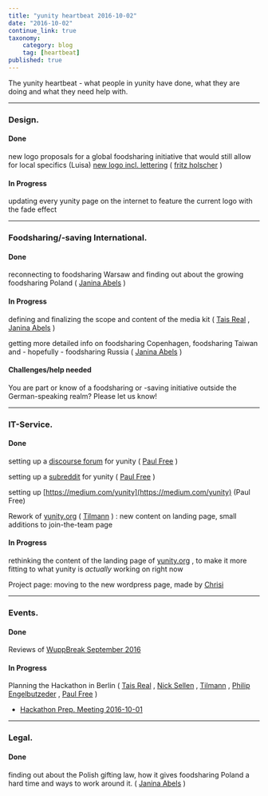 ```yaml
---
title: "yunity heartbeat 2016-10-02"
date: "2016-10-02"
continue_link: true
taxonomy:
    category: blog
    tag: [heartbeat]
published: true
---
```


The yunity heartbeat - what people in yunity have done, what they are doing and what they need help with.

* * *

### Design.

#### Done

new logo proposals for a global foodsharing initiative that would still allow for local specifics (Luisa) [new logo incl. lettering](http://yunity.trydiscourse.com/t/design-ideas-for-yunity/66) ( [fritz holscher](https://yunity.atlassian.net/wiki/display/~fritz) )

#### In Progress

updating every yunity page on the internet to feature the current logo with the fade effect

* * *

### Foodsharing/-saving International.

#### Done

reconnecting to foodsharing Warsaw and finding out about the growing foodsharing Poland ( [Janina Abels](https://yunity.atlassian.net/wiki/display/~Janina) )

#### In Progress

defining and finalizing the scope and content of the media kit ( [Tais Real](https://yunity.atlassian.net/wiki/display/~Tais) , [Janina Abels](https://yunity.atlassian.net/wiki/display/~Janina) )

getting more detailed info on foodsharing Copenhagen, foodsharing Taiwan and - hopefully - foodsharing Russia ( [Janina Abels](https://yunity.atlassian.net/wiki/display/~Janina) )

#### Challenges/help needed

You are part or know of a foodsharing or -saving initiative outside the German-speaking realm? Please let us know!

* * *

### IT-Service.

#### Done

setting up a [discourse forum](http://yunity.trydiscourse.com/) for yunity ( [Paul Free](https://yunity.atlassian.net/wiki/display/~Paul+Free) )

setting up a [subreddit](https://www.reddit.com/r/yunity) for yunity ( [Paul Free](https://yunity.atlassian.net/wiki/display/~Paul+Free) )

setting up [https://medium.com/yunity](https://medium.com/yunity) (Paul Free)

Rework of [yunity.org](http://yunity.org) ( [Tilmann](https://yunity.atlassian.net/wiki/display/~tiltec) ) : new content on landing page, small additions to join-the-team page

#### In Progress

rethinking the content of the landing page of [yunity.org](http://yunity.org) , to make it more fitting to what yunity is _actually_ working on right now

Project page: moving to the new wordpress page, made by [Chrisi](https://yunity.atlassian.net/wiki/display/~Chrisi)

* * *

### Events.

#### Done

Reviews of [WuppBreak September 2016](https://yunity.atlassian.net/wiki/display/YUN/WuppBreak+September+2016)

#### In Progress

Planning the Hackathon in Berlin ( [Tais Real](https://yunity.atlassian.net/wiki/display/~Tais) , [Nick Sellen](https://yunity.atlassian.net/wiki/display/~nicksellen) , [Tilmann](https://yunity.atlassian.net/wiki/display/~tiltec) , [Philip Engelbutzeder](https://yunity.atlassian.net/wiki/display/~Philip) , [Paul Free](https://yunity.atlassian.net/wiki/display/~Paul+Free) )

*   [Hackathon Prep. Meeting 2016-10-01](https://yunity.atlassian.net/wiki/display/YUN/Hackathon+Prep.+Meeting+2016-10-01)

* * *

### Legal.

#### Done

finding out about the Polish gifting law, how it gives foodsharing Poland a hard time and ways to work around it. ( [Janina Abels](https://yunity.atlassian.net/wiki/display/~Janina) )
